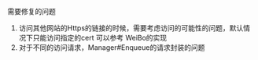 需要修复的问题
1. 访问其他网站的Https的链接的时候，需要考虑访问的可能性的问题，默认情况下只能访问指定的cert
    可以参考 WeiBo的实现
1. 对于不同的访问请求，Manager#Enqueue的请求封装的问题